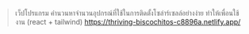 > เว็ปโปรแกรม คำนวนหาจำนวนอุปกรณ์ที่ใช้ในการติดตั้งโซล่าร์เซลล์อย่างง่าย ทำให้เพื่อนใช้งาน (react + tailwind)  https://thriving-biscochitos-c8896a.netlify.app/
